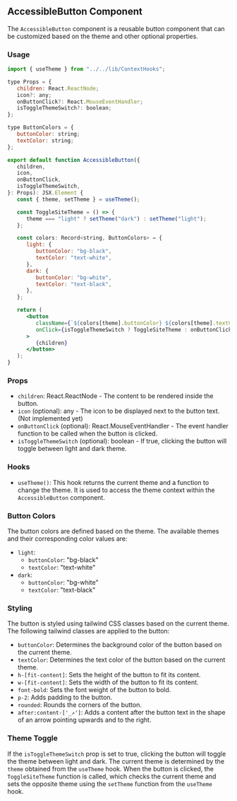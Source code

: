 ## AccessibleButton Component

The `AccessibleButton` component is a reusable button component that can be customized based on the theme and other optional properties.

### Usage

```jsx
import { useTheme } from "../../lib/ContextHooks";

type Props = {
   children: React.ReactNode;
   icon?: any;
   onButtonClick?: React.MouseEventHandler;
   isToggleThemeSwitch?: boolean;
};

type ButtonColors = {
   buttonColor: string;
   textColor: string;
};

export default function AccessibleButton({
   children,
   icon,
   onButtonClick,
   isToggleThemeSwitch,
}: Props): JSX.Element {
   const { theme, setTheme } = useTheme();

   const ToggleSiteTheme = () => {
      theme === "light" ? setTheme("dark") : setTheme("light");
   };

   const colors: Record<string, ButtonColors> = {
      light: {
         buttonColor: "bg-black",
         textColor: "text-white",
      },
      dark: {
         buttonColor: "bg-white",
         textColor: "text-black",
      },
   };

   return (
      <button
         className={`${colors[theme].buttonColor} ${colors[theme].textColor} h-[fit-content] w-[fit-content] font-bold p-2 rounded after:content-['_↗']`}
         onClick={isToggleThemeSwitch ? ToggleSiteTheme : onButtonClick}
      >
         {children}
      </button>
   );
}
```

### Props

- `children`: React.ReactNode - The content to be rendered inside the button.
- `icon` (optional): any - The icon to be displayed next to the button text. (Not implemented yet)
- `onButtonClick` (optional): React.MouseEventHandler - The event handler function to be called when the button is clicked.
- `isToggleThemeSwitch` (optional): boolean - If true, clicking the button will toggle between light and dark theme.

### Hooks

- `useTheme()`: This hook returns the current theme and a function to change the theme. It is used to access the theme context within the `AccessibleButton` component.

### Button Colors

The button colors are defined based on the theme. The available themes and their corresponding color values are:

- `light`:
   - `buttonColor`: "bg-black"
   - `textColor`: "text-white"
- `dark`:
   - `buttonColor`: "bg-white"
   - `textColor`: "text-black"

### Styling

The button is styled using tailwind CSS classes based on the current theme. The following tailwind classes are applied to the button:

- `buttonColor`: Determines the background color of the button based on the current theme.
- `textColor`: Determines the text color of the button based on the current theme.
- `h-[fit-content]`: Sets the height of the button to fit its content.
- `w-[fit-content]`: Sets the width of the button to fit its content.
- `font-bold`: Sets the font weight of the button to bold.
- `p-2`: Adds padding to the button.
- `rounded`: Rounds the corners of the button.
- `after:content-['_↗']`: Adds a content after the button text in the shape of an arrow pointing upwards and to the right.

### Theme Toggle

If the `isToggleThemeSwitch` prop is set to true, clicking the button will toggle the theme between light and dark. The current theme is determined by the `theme` obtained from the `useTheme` hook. When the button is clicked, the `ToggleSiteTheme` function is called, which checks the current theme and sets the opposite theme using the `setTheme` function from the `useTheme` hook.

